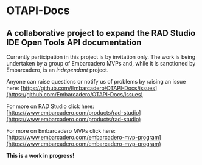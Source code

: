 # OTAPI-Docs
## A collaborative project to expand the RAD Studio IDE Open Tools API documentation

Currently participation in this project is by invitation only.  The work is being undertaken by a group of Embarcadero MVPs and, while it is sanctioned by Embarcadero, is an *independant* project.

Anyone can raise questions or notify us of problems by raising an issue here: [https://github.com/Embarcadero/OTAPI-Docs/issues](https://github.com/Embarcadero/OTAPI-Docs/issues)


For more on RAD Studio click here: [https://www.embarcadero.com/products/rad-studio](https://www.embarcadero.com/products/rad-studio)

For more on Embarcadero MVPs click here:  [https://www.embarcadero.com/embarcadero-mvp-program](https://www.embarcadero.com/embarcadero-mvp-program)

**This is a work in progress!**
